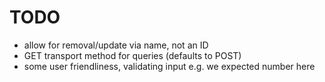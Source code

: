 # TODO

- allow for removal/update via name, not an ID
- GET transport method for queries (defaults to POST)
- some user friendliness, validating input e.g. we expected number here
